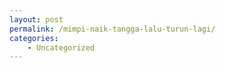 ```yaml
---
layout: post
permalink: /mimpi-naik-tangga-lalu-turun-lagi/
categories:
    - Uncategorized
---
```


